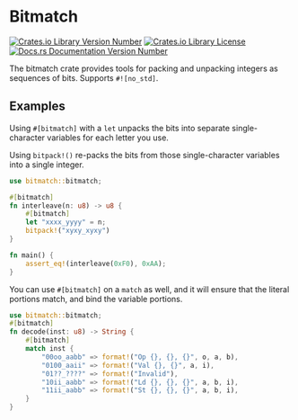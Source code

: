 # Bitmatch

[![Crates.io Library Version Number](https://img.shields.io/crates/v/bitmatch)](https://crates.io/crates/bitmatch)
[![Crates.io Library License](https://img.shields.io/crates/l/bitmatch)](https://www.mozilla.org/en-US/MPL/2.0/)
[![Docs.rs Documentation Version Number](https://docs.rs/bitmatch/badge.svg)](https://docs.rs/bitmatch/)

The bitmatch crate provides tools for packing and unpacking integers as
sequences of bits. Supports `#![no_std]`.

## Examples

Using `#[bitmatch]` with a `let` unpacks the bits into separate
single-character variables for each letter you use.

Using `bitpack!()` re-packs the bits from those single-character variables
into a single integer.

```rust
use bitmatch::bitmatch;

#[bitmatch]
fn interleave(n: u8) -> u8 {
    #[bitmatch]
    let "xxxx_yyyy" = n;
    bitpack!("xyxy_xyxy")
}

fn main() {
    assert_eq!(interleave(0xF0), 0xAA);
}
```

You can use `#[bitmatch]` on a `match` as well, and it will ensure that the
literal portions match, and bind the variable portions.

```rust
use bitmatch::bitmatch;
#[bitmatch]
fn decode(inst: u8) -> String {
    #[bitmatch]
    match inst {
        "00oo_aabb" => format!("Op {}, {}, {}", o, a, b),
        "0100_aaii" => format!("Val {}, {}", a, i),
        "01??_????" => format!("Invalid"),
        "10ii_aabb" => format!("Ld {}, {}, {}", a, b, i),
        "11ii_aabb" => format!("St {}, {}, {}", a, b, i),
    }
}
```

